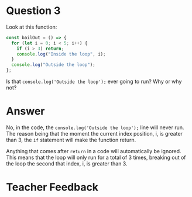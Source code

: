 # Question 3

Look at this function:

```js
const bailOut = () => {
  for (let i = 0; i < 5; i++) {
    if (i > 3) return;
    console.log("Inside the loop", i);
  }
  console.log("Outside the loop");
};
```

Is that `console.log('Outside the loop');` ever going to run? Why or why not?

# Answer

No, in the code, the `console.log('Outside the loop');` line will never run. The reason being that the moment the current index position, i, is greater than 3, the `if` statement will make the function return.

Anything that comes after `return` in a code will automatically be ignored. This means that the loop will only run for a total of 3 times, breaking out of the loop the second that index, i, is greater than 3.

# Teacher Feedback
